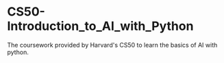 # CS50-Introduction_to_AI_with_Python
The coursework provided by Harvard's CS50 to learn the basics of AI with python.

